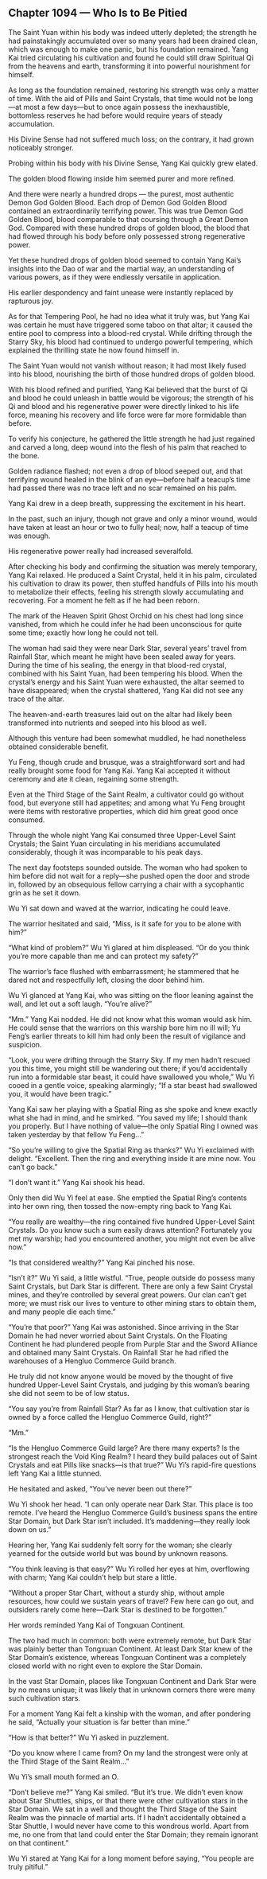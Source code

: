 ## Chapter 1094 — Who Is to Be Pitied

The Saint Yuan within his body was indeed utterly depleted; the strength he had painstakingly accumulated over so many years had been drained clean, which was enough to make one panic, but his foundation remained. Yang Kai tried circulating his cultivation and found he could still draw Spiritual Qi from the heavens and earth, transforming it into powerful nourishment for himself.

As long as the foundation remained, restoring his strength was only a matter of time. With the aid of Pills and Saint Crystals, that time would not be long—at most a few days—but to once again possess the inexhaustible, bottomless reserves he had before would require years of steady accumulation.

His Divine Sense had not suffered much loss; on the contrary, it had grown noticeably stronger.

Probing within his body with his Divine Sense, Yang Kai quickly grew elated.

The golden blood flowing inside him seemed purer and more refined.

And there were nearly a hundred drops — the purest, most authentic Demon God Golden Blood. Each drop of Demon God Golden Blood contained an extraordinarily terrifying power. This was true Demon God Golden Blood, blood comparable to that coursing through a Great Demon God. Compared with these hundred drops of golden blood, the blood that had flowed through his body before only possessed strong regenerative power.

Yet these hundred drops of golden blood seemed to contain Yang Kai’s insights into the Dao of war and the martial way, an understanding of various powers, as if they were endlessly versatile in application.

His earlier despondency and faint unease were instantly replaced by rapturous joy.

As for that Tempering Pool, he had no idea what it truly was, but Yang Kai was certain he must have triggered some taboo on that altar; it caused the entire pool to compress into a blood-red crystal. While drifting through the Starry Sky, his blood had continued to undergo powerful tempering, which explained the thrilling state he now found himself in.

The Saint Yuan would not vanish without reason; it had most likely fused into his blood, nourishing the birth of those hundred drops of golden blood.

With his blood refined and purified, Yang Kai believed that the burst of Qi and blood he could unleash in battle would be vigorous; the strength of his Qi and blood and his regenerative power were directly linked to his life force, meaning his recovery and life force were far more formidable than before.

To verify his conjecture, he gathered the little strength he had just regained and carved a long, deep wound into the flesh of his palm that reached to the bone.

Golden radiance flashed; not even a drop of blood seeped out, and that terrifying wound healed in the blink of an eye—before half a teacup’s time had passed there was no trace left and no scar remained on his palm.

Yang Kai drew in a deep breath, suppressing the excitement in his heart.

In the past, such an injury, though not grave and only a minor wound, would have taken at least an hour or two to fully heal; now, half a teacup of time was enough.

His regenerative power really had increased severalfold.

After checking his body and confirming the situation was merely temporary, Yang Kai relaxed. He produced a Saint Crystal, held it in his palm, circulated his cultivation to draw its power, then stuffed handfuls of Pills into his mouth to metabolize their effects, feeling his strength slowly accumulating and recovering. For a moment he felt as if he had been reborn.

The mark of the Heaven Spirit Ghost Orchid on his chest had long since vanished, from which he could infer he had been unconscious for quite some time; exactly how long he could not tell.

The woman had said they were near Dark Star, several years’ travel from Rainfall Star, which meant he might have been sealed away for years. During the time of his sealing, the energy in that blood-red crystal, combined with his Saint Yuan, had been tempering his blood. When the crystal’s energy and his Saint Yuan were exhausted, the altar seemed to have disappeared; when the crystal shattered, Yang Kai did not see any trace of the altar.

The heaven-and-earth treasures laid out on the altar had likely been transformed into nutrients and seeped into his blood as well.

Although this venture had been somewhat muddled, he had nonetheless obtained considerable benefit.

Yu Feng, though crude and brusque, was a straightforward sort and had really brought some food for Yang Kai. Yang Kai accepted it without ceremony and ate it clean, regaining some strength.

Even at the Third Stage of the Saint Realm, a cultivator could go without food, but everyone still had appetites; and among what Yu Feng brought were items with restorative properties, which did him great good once consumed.

Through the whole night Yang Kai consumed three Upper-Level Saint Crystals; the Saint Yuan circulating in his meridians accumulated considerably, though it was incomparable to his peak days.

The next day footsteps sounded outside. The woman who had spoken to him before did not wait for a reply—she pushed open the door and strode in, followed by an obsequious fellow carrying a chair with a sycophantic grin as he set it down.

Wu Yi sat down and waved at the warrior, indicating he could leave.

The warrior hesitated and said, “Miss, is it safe for you to be alone with him?”

“What kind of problem?” Wu Yi glared at him displeased. “Or do you think you’re more capable than me and can protect my safety?”

The warrior’s face flushed with embarrassment; he stammered that he dared not and respectfully left, closing the door behind him.

Wu Yi glanced at Yang Kai, who was sitting on the floor leaning against the wall, and let out a soft laugh. “You’re alive?”

“Mm.” Yang Kai nodded. He did not know what this woman would ask him. He could sense that the warriors on this warship bore him no ill will; Yu Feng’s earlier threats to kill him had only been the result of vigilance and suspicion.

“Look, you were drifting through the Starry Sky. If my men hadn’t rescued you this time, you might still be wandering out there; if you’d accidentally run into a formidable star beast, it could have swallowed you whole,” Wu Yi cooed in a gentle voice, speaking alarmingly; “If a star beast had swallowed you, it would have been tragic.”

Yang Kai saw her playing with a Spatial Ring as she spoke and knew exactly what she had in mind, and he smirked. “You saved my life; I should thank you properly. But I have nothing of value—the only Spatial Ring I owned was taken yesterday by that fellow Yu Feng…”

“So you’re willing to give the Spatial Ring as thanks?” Wu Yi exclaimed with delight. “Excellent. Then the ring and everything inside it are mine now. You can’t go back.”

“I don’t want it.” Yang Kai shook his head.

Only then did Wu Yi feel at ease. She emptied the Spatial Ring’s contents into her own ring, then tossed the now-empty ring back to Yang Kai.

“You really are wealthy—the ring contained five hundred Upper-Level Saint Crystals. Do you know such a sum easily draws attention? Fortunately you met my warship; had you encountered another, you might not even be alive now.”

“Is that considered wealthy?” Yang Kai pinched his nose.

“Isn’t it?” Wu Yi said, a little wistful. “True, people outside do possess many Saint Crystals, but Dark Star is different. There are only a few Saint Crystal mines, and they’re controlled by several great powers. Our clan can’t get more; we must risk our lives to venture to other mining stars to obtain them, and many people die each time.”

“You’re that poor?” Yang Kai was astonished. Since arriving in the Star Domain he had never worried about Saint Crystals. On the Floating Continent he had plundered people from Purple Star and the Sword Alliance and obtained many Saint Crystals. On Rainfall Star he had rifled the warehouses of a Hengluo Commerce Guild branch.

He truly did not know anyone would be moved by the thought of five hundred Upper-Level Saint Crystals, and judging by this woman’s bearing she did not seem to be of low status.

“You say you’re from Rainfall Star? As far as I know, that cultivation star is owned by a force called the Hengluo Commerce Guild, right?”

“Mm.”

“Is the Hengluo Commerce Guild large? Are there many experts? Is the strongest reach the Void King Realm? I heard they build palaces out of Saint Crystals and eat Pills like snacks—is that true?” Wu Yi’s rapid-fire questions left Yang Kai a little stunned.

He hesitated and asked, “You’ve never been out there?”

Wu Yi shook her head. “I can only operate near Dark Star. This place is too remote. I’ve heard the Hengluo Commerce Guild’s business spans the entire Star Domain, but Dark Star isn’t included. It’s maddening—they really look down on us.”

Hearing her, Yang Kai suddenly felt sorry for the woman; she clearly yearned for the outside world but was bound by unknown reasons.

“You think leaving is that easy?” Wu Yi rolled her eyes at him, overflowing with charm; Yang Kai couldn’t help but stare a little.

“Without a proper Star Chart, without a sturdy ship, without ample resources, how could we sustain years of travel? Few here can go out, and outsiders rarely come here—Dark Star is destined to be forgotten.”

Her words reminded Yang Kai of Tongxuan Continent.

The two had much in common: both were extremely remote, but Dark Star was plainly better than Tongxuan Continent. At least Dark Star knew of the Star Domain’s existence, whereas Tongxuan Continent was a completely closed world with no right even to explore the Star Domain.

In the vast Star Domain, places like Tongxuan Continent and Dark Star were by no means unique; it was likely that in unknown corners there were many such cultivation stars.

For a moment Yang Kai felt a kinship with the woman, and after pondering he said, “Actually your situation is far better than mine.”

“How is that better?” Wu Yi asked in puzzlement.

“Do you know where I came from? On my land the strongest were only at the Third Stage of the Saint Realm…”

Wu Yi’s small mouth formed an O.

“Don’t believe me?” Yang Kai smiled. “But it’s true. We didn’t even know about Star Shuttles, ships, or that there were other cultivation stars in the Star Domain. We sat in a well and thought the Third Stage of the Saint Realm was the pinnacle of martial arts. If I hadn’t accidentally obtained a Star Shuttle, I would never have come to this wondrous world. Apart from me, no one from that land could enter the Star Domain; they remain ignorant on that continent.”

Wu Yi stared at Yang Kai for a long moment before saying, “You people are truly pitiful.”